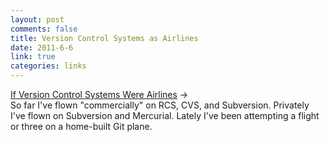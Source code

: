```yaml
--- 
layout: post
comments: false
title: Version Control Systems as Airlines
date: 2011-6-6
link: true
categories: links
---
```

<a title="If Version Control Systems Were Airlines" href="http://changelog.complete.org/archives/698-if-version-control-systems-were-airlines">If Version Control Systems Were Airlines</a> &rarr;
<br />
So far I've flown "commercially" on RCS, CVS, and Subversion. Privately I've flown on Subversion and Mercurial. Lately I've been attempting a flight or three on a home-built Git plane.

